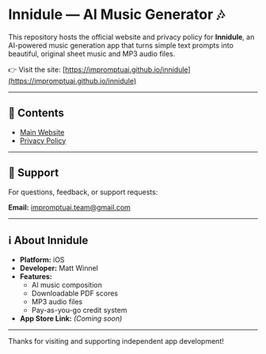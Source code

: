 # Innidule — AI Music Generator 🎶

This repository hosts the official website and privacy policy for **Innidule**, an AI-powered music generation app that turns simple text prompts into beautiful, original sheet music and MP3 audio files.

👉 Visit the site: [https://impromptuai.github.io/innidule](https://impromptuai.github.io/innidule)

---

## 📄 Contents

- [Main Website](https://impromptuai.github.io/innidule)
- [Privacy Policy](https://impromptuai.github.io/innidule/privacy.html)

---

## 📩 Support

For questions, feedback, or support requests:

**Email:** [impromptuai.team@gmail.com](mailto:impromptuai.team@gmail.com)

---

## ℹ️ About Innidule

- **Platform:** iOS
- **Developer:** Matt Winnel
- **Features:**  
  - AI music composition  
  - Downloadable PDF scores  
  - MP3 audio files  
  - Pay-as-you-go credit system  
- **App Store Link:** *(Coming soon)*

---

Thanks for visiting and supporting independent app development!
